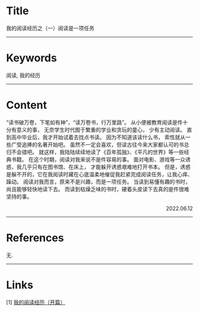 # Title

我的阅读经历之（一）阅读是一项任务

---

# Keywords

阅读, 我的经历

---
# Content

“读书破万卷，下笔如有神”，“读万卷书，行万里路”。
从小便被教育阅读是件十分有意义的事，
无奈学生时代囿于繁重的学业和贪玩的童心，
少有主动阅读。
直到高中毕业后，我才开始试着去找点书读。
因为不知道该读什么书， 索性就从一些广受追捧的名著开始吧。
虽然不一定会喜欢，但读古往今来大家都认可的书总归不会错吧。
就这样，我陆陆续续地读了《百年孤独》、《平凡的世界》等一些经典书籍。
在这个时期，阅读对我来说不是件容易的事。
面对电影、游戏等一众诱惑，我几乎只有在图书馆、在床上， 才能躲开诱惑艰难地打开书本。
但是，诱惑是躲不开的，它在我阅读时藏在心底温柔地催促我赶紧完成阅读任务，让我心痒、躁动。
阅读对我而言，原来不是兴趣，而是一项任务。
当读到易懂有趣的书时，尚且能够轻快地读下去。
而读到枯燥乏味的书时，硬着头皮读下去真的是件很难坚持的事。

<p align="right">2022.06.12</p>

---
# References

无.

---
# Links

[1] [我的阅读经历（开篇）](./1.md)



